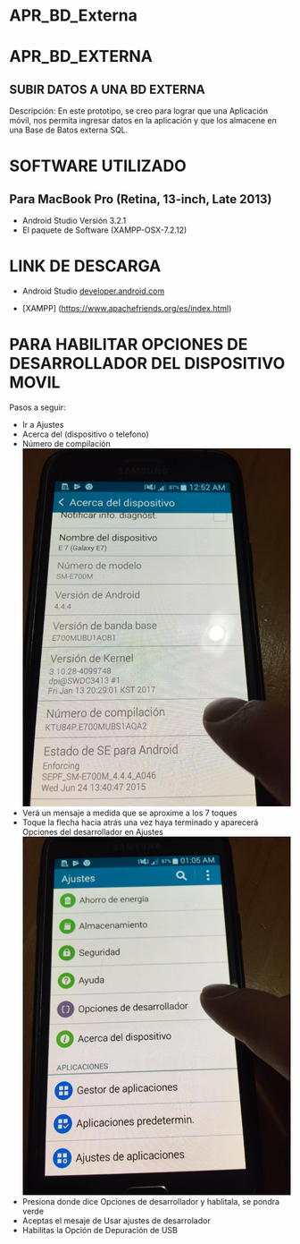 # APR_BD_Externa

APR_BD_EXTERNA
=============

SUBIR DATOS A UNA BD EXTERNA
---------------------------- 
Descripción:
En este prototipo, se creo para lograr que una Aplicación móvil,
nos permita ingresar datos en la aplicación y que los almacene en
una Base de Batos externa SQL.


SOFTWARE UTILIZADO
==================
Para MacBook Pro (Retina, 13-inch, Late 2013)
-------------
- Android Studio   Versión 3.2.1  
- El paquete de Software (XAMPP-OSX-7.2.12)


LINK DE DESCARGA
===================
- Android Studio [developer.android.com](https://developer.android.com/studio/?hl=es-419)

- [XAMPP] (https://www.apachefriends.org/es/index.html)


PARA HABILITAR OPCIONES DE DESARROLLADOR 
DEL DISPOSITIVO MOVIL
=====================================
Pasos a seguir:

- Ir a Ajustes
- Acerca del (dispositivo o telefono)
- Número de compilación
  ![Alt text](imagen.png "Presion esa opción")
- Verá un mensaje a medida que se aproxime a los 7 toques
- Toque la flecha hacia atrás una vez haya terminado y aparecerá
  Opciones del desarrollador en Ajustes
  ![Alt text](imagen2.png )
- Presiona donde dice Opciones de desarrollador y hablitala, se pondra verde
- Aceptas el mesaje de Usar ajustes de desarrolador
- Habilitas la Opción de Depuración de USB

   


